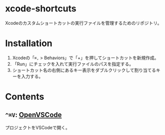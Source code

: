# xcode-shortcuts
Xcodeのカスタムショートカットの実行ファイルを管理するためのリポジトリ。

# Installation
1. Xcodeの「`⌘,` > Behaviors」で「+」を押してショートカットを新規作成。
1. 「Run」にチェックを入れて実行ファイルのパスを指定する。
1. ショートカット名の右側にあるキー表示をダブルクリックして割り当てるキーを入力する。

# Contents
## `^⌘V`: [OpenVSCode](./open_vscode.sh)
プロジェクトをVSCodeで開く。
